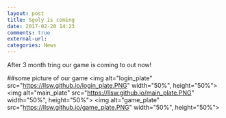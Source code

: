 ```yaml
---
layout: post
title: Sgoly is coming
date: 2017-02-20 14:23
comments: true
external-url:
categories: News
---
```

After 3 month tring our game is coming to out now!

##some picture of our game
<img alt="login_plate" src="https://llsw.github.io/login_plate.PNG" width="50%", height="50%">
<img alt="main_plate" src="https://llsw.github.io/main_plate.PNG" width="50%", height="50%">
<img alt="game_plate" src="https://llsw.github.io/game_plate.PNG" width="50%", height="50%">
